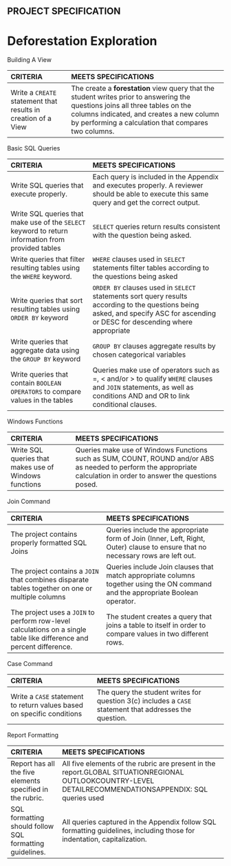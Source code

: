 ## PROJECT SPECIFICATION

# Deforestation Exploration

Building A View

| CRITERIA                                                     | MEETS SPECIFICATIONS                                         |
| :----------------------------------------------------------- | :----------------------------------------------------------- |
| Write a `CREATE` statement that results in creation of a View | The create a **forestation** view query that the student writes prior to answering the questions joins all three tables on the columns indicated, and creates a new column by performing a calculation that compares two columns. |

Basic SQL Queries

| CRITERIA                                                     | MEETS SPECIFICATIONS                                         |
| :----------------------------------------------------------- | :----------------------------------------------------------- |
| Write SQL queries that execute properly.                     | Each query is included in the Appendix and executes properly. A reviewer should be able to execute this same query and get the correct output. |
| Write SQL queries that make use of the `SELECT` keyword to return information from provided tables | `SELECT` queries return results consistent with the question being asked. |
| Write queries that filter resulting tables using the `WHERE` keyword. | `WHERE` clauses used in `SELECT` statements filter tables according to the questions being asked |
| Write queries that sort resulting tables using `ORDER BY` keyword | `ORDER BY` clauses used in `SELECT` statements sort query results according to the questions being asked, and specify ASC for ascending or DESC for descending where appropriate |
| Write queries that aggregate data using the `GROUP BY` keyword | `GROUP BY` clauses aggregate results by chosen categorical variables |
| Write queries that contain `BOOLEAN OPERATORS` to compare values in the tables | Queries make use of operators such as =, < and/or > to qualify `WHERE` clauses and `JOIN` statements, as well as conditions AND and OR to link conditional clauses. |

Windows Functions

| CRITERIA                                              | MEETS SPECIFICATIONS                                         |
| :---------------------------------------------------- | :----------------------------------------------------------- |
| Write SQL queries that makes use of Windows functions | Queries make use of Windows Functions such as SUM, COUNT, ROUND and/or ABS as needed to perform the appropriate calculation in order to answer the questions posed. |

Join Command

| CRITERIA                                                     | MEETS SPECIFICATIONS                                         |
| :----------------------------------------------------------- | :----------------------------------------------------------- |
| The project contains properly formatted SQL Joins            | Queries include the appropriate form of Join (Inner, Left, Right, Outer) clause to ensure that no necessary rows are left out. |
| The project contains a `JOIN` that combines disparate tables together on one or multiple columns | Queries include Join clauses that match appropriate columns together using the ON command and the appropriate Boolean operator. |
| The project uses a `JOIN` to perform row-level calculations on a single table like difference and percent difference. | The student creates a query that joins a table to itself in order to compare values in two different rows. |

Case Command

| CRITERIA                                                     | MEETS SPECIFICATIONS                                         |
| :----------------------------------------------------------- | :----------------------------------------------------------- |
| Write a `CASE` statement to return values based on specific conditions | The query the student writes for question 3(c) includes a `CASE` statement that addresses the question. |

Report Formatting

| CRITERIA                                                  | MEETS SPECIFICATIONS                                         |
| :-------------------------------------------------------- | :----------------------------------------------------------- |
| Report has all the five elements specified in the rubric. | All five elements of the rubric are present in the report.GLOBAL SITUATIONREGIONAL OUTLOOKCOUNTRY-LEVEL DETAILRECOMMENDATIONSAPPENDIX: SQL queries used |
| SQL formatting should follow SQL formatting guidelines.   | All queries captured in the Appendix follow SQL formatting guidelines, including those for indentation, capitalization. |
